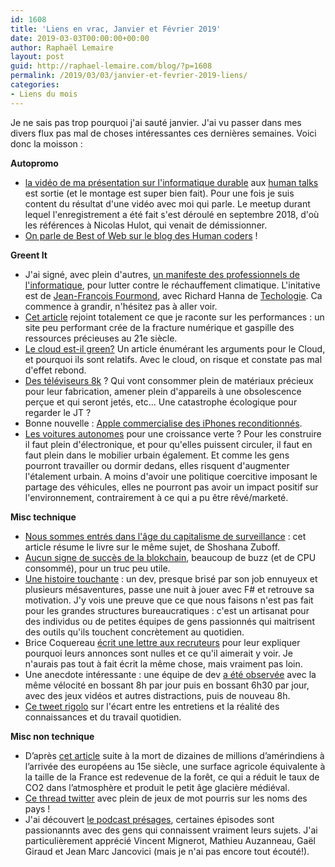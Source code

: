```yaml
---
id: 1608
title: 'Liens en vrac, Janvier et Février 2019'
date: 2019-03-03T00:00:00+00:00
author: Raphaël Lemaire
layout: post
guid: http://raphael-lemaire.com/blog/?p=1608
permalink: /2019/03/03/janvier-et-fevrier-2019-liens/
categories:
- Liens du mois
---
```

Je ne sais pas trop pourquoi j'ai sauté janvier. J'ai vu passer dans mes divers flux pas mal de choses intéressantes
 ces dernières semaines. Voici donc la moisson :


**Autopromo**

  * [la vidéo de ma présentation sur l'informatique durable](https://www.youtube.com/watch?v=UW20rGQNK6I) aux 
[human talks](https://humantalks.com/) est sortie (et le montage est super bien fait). Pour une fois je suis content du
résultat d'une vidéo avec moi qui parle. Le meetup durant lequel l'enregistrement a été fait s'est déroulé en septembre 
2018, d'où les références à Nicolas Hulot, qui venait de démissionner.
  * [On parle de Best of Web sur le blog des Human coders](https://blog.humancoders.com/conference-best-of-web-2561/) !
  
**Greent It**
  * J'ai signé, avec plein d'autres, [un manifeste des professionnels de l'informatique](https://www.climanifeste.net/),
  pour lutter contre le réchauffement climatique. L'initative est de [Jean-François Fourmond](https://github.com/jffourmond),
  avec Richard Hanna de [Techologie](https://soundcloud.com/techologie). Ca commence à grandir, n'hésitez pas à aller voir.
  * [Cet article](https://timkadlec.com/remembers/2019-01-09-the-ethics-of-performance/) rejoint totalement ce que je raconte
  sur les performances : un site peu performant crée de la fracture numérique et gaspille des ressources précieuses au 21e siècle.
  * [Le cloud est-il green?](https://www.actu-environnement.com/ae/news/cloud-est-il-green-32691.php4) Un article énumérant
  les arguments pour le Cloud, et pourquoi ils sont relatifs. Avec le cloud, on risque et constate pas mal d'effet rebond.
  * [Des téléviseurs 8k](https://usbeketrica.com/article/8-huit-k-ilotonnes-d-inconscience-ecologique) ? Qui vont consommer plein de matériaux précieux pour leur fabrication, amener plein d'appareils
  à une obsolescence perçue et qui seront jetés, etc... Une catastrophe écologique pour regarder le JT ?
  * Bonne nouvelle : [Apple commercialise des iPhones reconditionnés](https://www.greenit.fr/2019/02/06/apple-commercialise-enfin-des-iphone-reconditionnes/).
  * [Les voitures autonomes](https://reporterre.net/La-voiture-autonome-Une-catastrophe-ecologique?fbclid=IwAR3H2keDtQa5MlEwUUrE4Ks797HTE31SPrZNwG3j5hW1X0DDs3iS_80A9C0)
  pour une croissance verte ? Pour les construire il faut plein d'électronique, et pour qu'elles puissent circuler, il faut en faut plein
   dans le mobilier urbain également. Et comme les gens pourront travailler ou dormir dedans, elles risquent d'augmenter
   l'étalement urbain. A moins d'avoir une politique coercitive imposant le partage des véhicules, elles ne pourront pas
   avoir un impact positif sur l'environnement, contrairement à ce qui a pu être rêvé/marketé.

**Misc technique**
  * [Nous sommes entrés dans l'âge du capitalisme de surveillance](https://signauxfaibles.co/2019/02/09/lage-du-capitalisme-de-surveillance/) : cet article résume le livre sur le même sujet, de Shoshana Zuboff.
  * [Aucun signe de succès de la blokchain](https://www.theregister.co.uk/2018/11/30/blockchain_study_finds_0_per_cent_success_rate/), 
  beaucoup de buzz (et de CPU consommé), pour un truc peu utile.
  * [Une histoire touchante](https://habr.com/en/post/440914/) : un dev, presque brisé par son job ennuyeux et plusieurs 
  mésaventures, passe une nuit à jouer avec F# et retrouve sa motivation. J'y vois une preuve que ce que nous faisons
  n'est pas fait pour les grandes structures bureaucratiques : c'est un artisanat pour des individus ou de petites équipes
  de gens passionnés qui maitrisent des outils qu'ils touchent concrètement au quotidien.
  * Brice Coquereau [écrit une lettre aux recruteurs](https://brice.coquereau.fr/2019/02/19/fr/chers-recruteurs/) pour leur expliquer pourquoi leurs annonces sont nulles et 
  ce qu'il aimerait y voir. Je n'aurais pas tout à fait écrit la même chose, mais vraiment pas loin.
  * Une anecdote intéressante : une équipe de dev [a été observée](http://dev.howtommy.net/?d=2019/02/25/09/53/57-journee-de-travail-ou-journee-au-travail) 
  avec la même vélocité en bossant 8h par jour puis en bossant 6h30 par jour, avec des jeux vidéos et autres distractions, 
  puis de nouveau 8h.
  * [Ce tweet rigolo](https://twitter.com/daisyowl/status/1098748868705959936) sur l'écart entre les entretiens et la réalité des connaissances et du travail quotidien.

**Misc non technique**

  * D’après [cet article](https://www.bbc.com/news/science-environment-47063973) suite à la mort de dizaines de millions 
d’amérindiens  à l’arrivée des européens au 15e siècle, une surface agricole équivalente à la taille de la France est 
redevenue de la forêt, ce qui a réduit le taux de CO2 dans l’atmosphère et produit le petit âge glacière médiéval.
  * [Ce thread twitter](https://twitter.com/JulesGrandin/status/1087710377146830848) avec plein de jeux de mot pourris 
  sur les noms des pays !
  * J'ai découvert [le podcast présages](https://soundcloud.com/presages-podcast), certaines épisodes sont passionannts avec
  des gens qui connaissent vraiment leurs sujets. J'ai particulièrement apprécié Vincent Mignerot, Mathieu Auzanneau, Gaël Giraud et 
  Jean Marc Jancovici (mais je n'ai pas encore tout écouté!).
  
 
